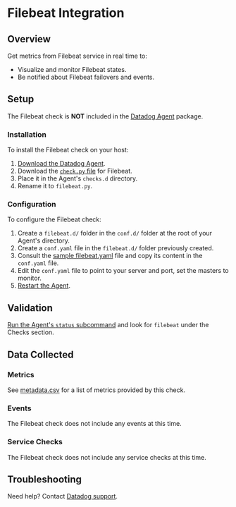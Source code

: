 # Filebeat Integration

## Overview

Get metrics from Filebeat service in real time to:

* Visualize and monitor Filebeat states.
* Be notified about Filebeat failovers and events.

## Setup

The Filebeat check is **NOT** included in the [Datadog Agent][1] package.

### Installation

To install the Filebeat check on your host:

1. [Download the Datadog Agent][1].
2. Download the [`check.py` file][2] for Filebeat.
3. Place it in the Agent's `checks.d` directory.
4. Rename it to `filebeat.py`.

### Configuration

To configure the Filebeat check: 

1. Create a `filebeat.d/` folder in the `conf.d/` folder at the root of your Agent's directory. 
2. Create a `conf.yaml` file in the `filebeat.d/` folder previously created.
3. Consult the [sample filebeat.yaml][2] file and copy its content in the `conf.yaml` file.
4. Edit the `conf.yaml` file to point to your server and port, set the masters to monitor.
5. [Restart the Agent][3].

## Validation

[Run the Agent's `status` subcommand][4] and look for `filebeat` under the Checks section.

## Data Collected
### Metrics
See [metadata.csv][5] for a list of metrics provided by this check.

### Events
The Filebeat check does not include any events at this time.

### Service Checks
The Filebeat check does not include any service checks at this time.

## Troubleshooting
Need help? Contact [Datadog support][6].

[1]: https://app.datadoghq.com/account/settings#agent
[2]: https://github.com/DataDog/integrations-extras/blob/master/filebeat/conf.yaml.example
[3]: https://docs.datadoghq.com/agent/faq/agent-commands/#start-stop-restart-the-agent
[4]: https://docs.datadoghq.com/agent/faq/agent-commands/#agent-status-and-information
[5]: https://github.com/DataDog/integrations-extras/blob/master/filebeat/metadata.csv
[6]: http://docs.datadoghq.com/help/
